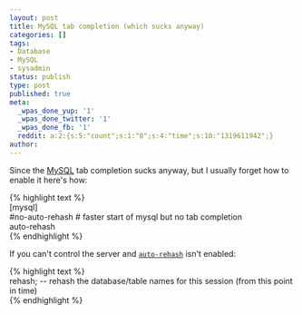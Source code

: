 ```yaml
---
layout: post
title: MySQL tab completion (which sucks anyway)
categories: []
tags:
- Database
- MySQL
- sysadmin
status: publish
type: post
published: true
meta:
  _wpas_done_yup: '1'
  _wpas_done_twitter: '1'
  _wpas_done_fb: '1'
  reddit: a:2:{s:5:"count";s:1:"0";s:4:"time";s:10:"1319611942";}
author: 
---
```

<p>Since the <a class="zem_slink" title="MySQL" rel="homepage" href="http://www.mysql.com">MySQL</a> tab completion sucks anyway, but I usually forget how to enable it here's how:</p>
<p>{% highlight text %}<br />
[mysql]<br />
#no-auto-rehash # faster start of mysql but no tab completion<br />
auto-rehash<br />
{% endhighlight %}</p>
<p>If you can't control the server and <a href="http://dev.mysql.com/doc/refman/5.1/en/mysql-command-options.html#option_mysql_auto-rehash"><code>auto-rehash</code></a> isn't enabled:</p>
<p>{% highlight text %}<br />
rehash; -- rehash the database/table names for this session (from this point in time)<br />
{% endhighlight %}</p>
